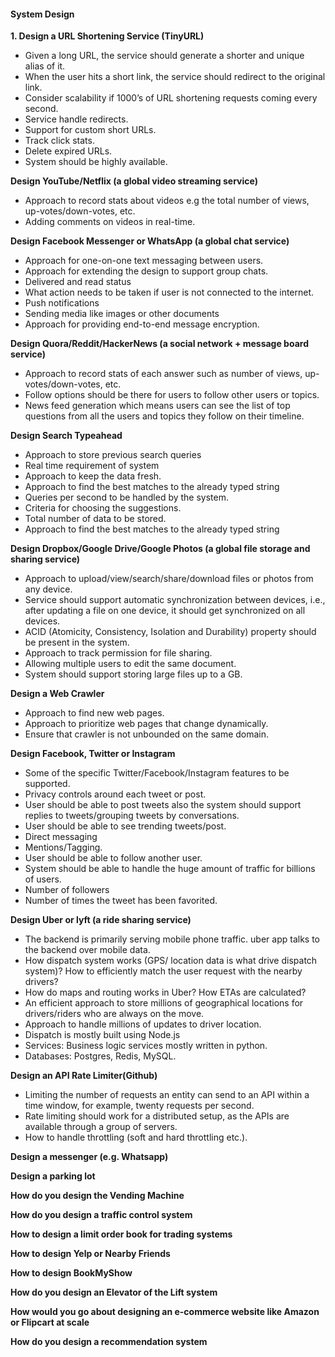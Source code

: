 #### System Design

__1. Design a URL Shortening Service (TinyURL)__
* Given a long URL, the service should generate a shorter and unique alias of it.
* When the user hits a short link, the service should redirect to the original link.
* Consider scalability if 1000’s of URL shortening requests coming every second.
* Service handle redirects.
* Support for custom short URLs.
* Track click stats.
* Delete expired URLs.
* System should be highly available.

__Design YouTube/Netflix (a global video streaming service)__
* Approach to record stats about videos e.g the total number of views, up-votes/down-votes, etc.
* Adding comments on videos in real-time.

__Design Facebook Messenger or WhatsApp (a global chat service)__
* Approach for one-on-one text messaging between users.
* Approach for extending the design to support group chats.
* Delivered and read status
* What action needs to be taken if user is not connected to the internet.
* Push notifications
* Sending media like images or other documents
* Approach for providing end-to-end message encryption.

__Design Quora/Reddit/HackerNews (a social network + message board service)__
* Approach to record stats of each answer such as number of views, up-votes/down-votes, etc.
* Follow options should be there for users to follow other users or topics.
* News feed generation which means users can see the list of top questions from all the users and topics they follow on their timeline.

__Design Search Typeahead__
* Approach to store previous search queries
* Real time requirement of system
* Approach to keep the data fresh.
* Approach to find the best matches to the already typed string
* Queries per second to be handled by the system.
* Criteria for choosing the suggestions.
* Total number of data to be stored.
* Approach to find the best matches to the already typed string

__Design Dropbox/Google Drive/Google Photos (a global file storage and sharing service)__
* Approach to upload/view/search/share/download files or photos from any device.
* Service should support automatic synchronization between devices, i.e., after updating a file on one device, it should get synchronized on all devices.
* ACID (Atomicity, Consistency, Isolation and Durability) property should be present in the system.
* Approach to track permission for file sharing.
* Allowing multiple users to edit the same document.
* System should support storing large files up to a GB.

__Design a Web Crawler__
* Approach to find new web pages.
* Approach to prioritize web pages that change dynamically.
* Ensure that crawler is not unbounded on the same domain.

__Design Facebook, Twitter or Instagram__
* Some of the specific Twitter/Facebook/Instagram features to be supported.
* Privacy controls around each tweet or post.
* User should be able to post tweets also the system should support replies to tweets/grouping tweets by conversations.
* User should be able to see trending tweets/post.
* Direct messaging
* Mentions/Tagging.
* User should be able to follow another user.
* System should be able to handle the huge amount of traffic for billions of users.
* Number of followers
* Number of times the tweet has been favorited.

__Design Uber or lyft (a ride sharing service)__
* The backend is primarily serving mobile phone traffic. uber app talks to the backend over mobile data.
* How dispatch system works (GPS/ location data is what drive dispatch system)? How to efficiently match the user request with the nearby drivers?
* How do maps and routing works in Uber? How ETAs are calculated?
* An efficient approach to store millions of geographical locations for drivers/riders who are always on the move.
* Approach to handle millions of updates to driver location.
* Dispatch is mostly built using Node.js
* Services: Business logic services mostly written in python.
* Databases: Postgres, Redis, MySQL.

__Design an API Rate Limiter(Github)__
* Limiting the number of requests an entity can send to an API within a time window, for example, twenty requests per second.
* Rate limiting should work for a distributed setup, as the APIs are available through a group of servers.
* How to handle throttling (soft and hard throttling etc.).

__Design a messenger (e.g. Whatsapp)__


__Design a parking lot__

__How do you design the Vending Machine__

__How do you design a traffic control system__

__How to design a limit order book for trading systems__


__How to design Yelp or Nearby Friends__

__How to design BookMyShow__

__How do you design an Elevator of the Lift system__

__How would you go about designing an e-commerce website like Amazon or Flipcart at scale__

__How do you design a recommendation system__

